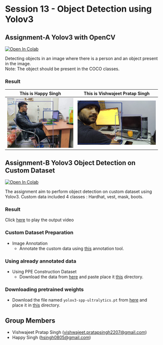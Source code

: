 # Session 13 - Object Detection using Yolov3

## Assignment-A Yolov3 with OpenCV

[![Open In Colab](https://colab.research.google.com/assets/colab-badge.svg)](https://colab.research.google.com/drive/1CvEqLpFofINODcuPut8sEQpCYtdzUU6S?usp=sharing)

Detecting objects in an image where there is a person and an object present in the image.<br>
Note: The object should be present in the COCO classes.

### Result
This is Happy Singh             |  This is Vishwajeet Pratap Singh
:-------------------------:|:-------------------------:
![](images/Happy_image_opencv.jpg)  |  ![](images/Vishwa_image_opencv.jpg)




## Assignment-B Yolov3 Object Detection on Custom Dataset

[![Open In Colab](https://colab.research.google.com/assets/colab-badge.svg)](https://colab.research.google.com/drive/1wkNBudlLV7NKsz4oBAuP1f4XaUOJpw-d?usp=sharing)

The assignment aim to perform object detection on custom dataset using Yolov3.
Custom data included 4 classes : Hardhat, vest, mask, boots.

### Result

Click [here](https://youtu.be/L2peHJ240pw) to play the output video


### Custom Dataset Preparation

- Image Annotation
    - Annotate the custom data using [this](https://github.com/miki998/YoloV3_Annotation_Tool) annotation tool.

### Using already annotated data


- Using PPE Construction Dataset
    - Download the data from [here](https://drive.google.com/drive/folders/1qlf7LwCtulLHC71MrHg8RZUbVR5PJcFw?usp=sharing) and paste place it [this](YoloV3/data) directory.

### Downloading pretrained weights

- Download the file named `yolov3-spp-ultralytics.pt` from [here](https://drive.google.com/open?id=1LezFG5g3BCW6iYaV89B2i64cqEUZD7e0) and place it in [this](YoloV3/weights) directory.

## Group Members
- Vishwajeet Pratap Singh (vishwajeet.pratapsingh2207@gmail.com)
- Happy Singh (hsingh0805@gmail.com)
